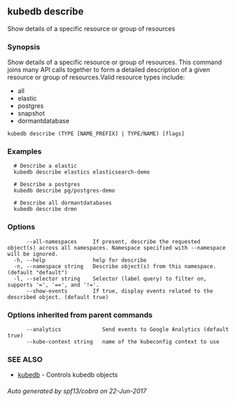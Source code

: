 ## kubedb describe

Show details of a specific resource or group of resources

### Synopsis


Show details of a specific resource or group of resources. This command joins many API calls together to form a detailed description of a given resource or group of resources.Valid resource types include: 

  * all  
  * elastic  
  * postgres  
  * snapshot  
  * dormantdatabase

```
kubedb describe (TYPE [NAME_PREFIX] | TYPE/NAME) [flags]
```

### Examples

```
  # Describe a elastic
  kubedb describe elastics elasticsearch-demo
  
  # Describe a postgres
  kubedb describe pg/postgres-demo
  
  # Describe all dormantdatabases
  kubedb describe drmn
```

### Options

```
      --all-namespaces     If present, describe the requested object(s) across all namespaces. Namespace specified with --namespace will be ignored.
  -h, --help               help for describe
  -n, --namespace string   Describe object(s) from this namespace. (default "default")
  -l, --selector string    Selector (label query) to filter on, supports '=', '==', and '!='.
      --show-events        If true, display events related to the described object. (default true)
```

### Options inherited from parent commands

```
      --analytics             Send events to Google Analytics (default true)
      --kube-context string   name of the kubeconfig context to use
```

### SEE ALSO
* [kubedb](kubedb.md)	 - Controls kubedb objects

###### Auto generated by spf13/cobra on 22-Jun-2017
